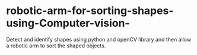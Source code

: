 # robotic-arm-for-sorting-shapes-using-Computer-vision-
Detect and identify shapes using python and openCV library and then allow a robotic arm to sort the shaped objects.
